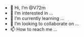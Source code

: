 - 👋 Hi, I’m @V72m
- 👀 I’m interested in ...
- 🌱 I’m currently learning ...
- 💞️ I’m looking to collaborate on ...
- 📫 How to reach me ...

<!---
V72m/V72m is a ✨ special ✨ repository because its `README.md` (this file) appears on your GitHub profile.
You can click the Preview link to take a look at your changes.
--->

